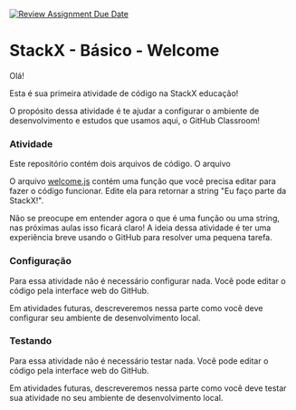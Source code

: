 [![Review Assignment Due Date](https://classroom.github.com/assets/deadline-readme-button-22041afd0340ce965d47ae6ef1cefeee28c7c493a6346c4f15d667ab976d596c.svg)](https://classroom.github.com/a/NVjnTymS)
# StackX - Básico - Welcome

Olá!

Esta é sua primeira atividade de código na StackX educação!

O propósito dessa atividade é te ajudar a configurar o ambiente de desenvolvimento
e estudos que usamos aqui, o GitHub Classroom!

### Atividade

Este repositório contém dois arquivos de código. O arquivo


O arquivo [welcome.js](./welcome.js) contém uma função que você precisa editar
para fazer o código funcionar. Edite ela para retornar a string
"Eu faço parte da StackX!".

Não se preocupe em entender agora o que é uma função ou uma string, nas próximas
aulas isso ficará claro! A ideia dessa atividade é ter uma experiência breve usando
o GitHub para resolver uma pequena tarefa.

### Configuração

Para essa atividade não é necessário configurar nada. Você pode editar o código
pela interface web do GitHub.

Em atividades futuras, descreveremos nessa parte como você deve configurar
seu ambiente de desenvolvimento local.

### Testando

Para essa atividade não é necessário testar nada. Você pode editar o código
pela interface web do GitHub.

Em atividades futuras, descreveremos nessa parte como você deve testar sua
atividade no seu ambiente de desenvolvimento local.
